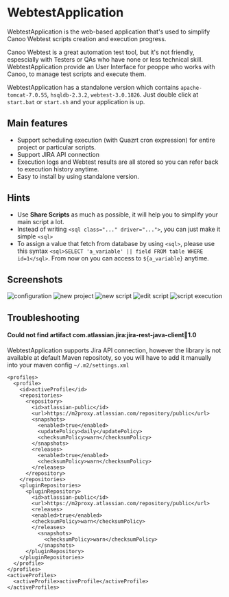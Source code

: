 # WebtestApplication
WebtestApplication is the web-based application that's used to simplify Canoo Webtest scripts creation and execution progress. 

Canoo Webtest is a great automation test tool, but it's not friendly, espescially with Testers or QAs who have none or less technical skill. WebtestApplication provide an User Interface for peoppe who works with Canoo, to manage test scripts and execute them.

WebtestApplication has a standalone version which contains `apache-tomcat-7.0.55`, `hsqldb-2.3.2`, `webtest-3.0.1826`. Just double click at `start.bat` or `start.sh` and your application is up.

## Main features
* Support scheduling execution (with Quazrt cron expression) for entire project or particular scripts.
* Support JIRA API connection
* Execution logs and Webtest results are all stored so you can refer back to execution history anytime.
* Easy to install by using standalone version.

## Hints
* Use **Share Scripts** as much as possible, it will help you to simplify your main script a lot.
* Instead of writing `<sql class="..." driver="...">`, you can just make it simple `<sql>`
* To assign a value that fetch from database by using `<sql>`, please use this syntax `<sql>SELECT 'a_variable' || field FROM table WHERE id=1</sql>`. From now on you can access to `${a_variable}` anytime.

## Screenshots
![configuration](https://raw.githubusercontent.com/pltchuong/WebtestApplication/master/screenshots/1.png)
![new project](https://raw.githubusercontent.com/pltchuong/WebtestApplication/master/screenshots/2.png)
![new script](https://raw.githubusercontent.com/pltchuong/WebtestApplication/master/screenshots/3.png)
![edit script](https://raw.githubusercontent.com/pltchuong/WebtestApplication/master/screenshots/4.png)
![script execution](https://raw.githubusercontent.com/pltchuong/WebtestApplication/master/screenshots/5.png)

## Troubleshooting
#### Could not find artifact com.atlassian.jira:jira-rest-java-client:jar:1.0
WebtestApplication supports Jira API connection, however the library is not available at default Maven repositoty, so you will have to add it manually into your maven config `~/.m2/settings.xml`
```
<profiles>
  <profile>
    <id>activeProfile</id>
    <repositories>
      <repository>
        <id>atlassian-public</id>
        <url>https://m2proxy.atlassian.com/repository/public</url>
        <snapshots>
          <enabled>true</enabled>
          <updatePolicy>daily</updatePolicy>
          <checksumPolicy>warn</checksumPolicy>
        </snapshots>
        <releases>
          <enabled>true</enabled>
          <checksumPolicy>warn</checksumPolicy>
        </releases>
      </repository>
    </repositories>
    <pluginRepositories>
      <pluginRepository>
        <id>atlassian-public</id>
        <url>https://m2proxy.atlassian.com/repository/public</url>
        <releases>
        <enabled>true</enabled>
        <checksumPolicy>warn</checksumPolicy>
        </releases>
          <snapshots>
            <checksumPolicy>warn</checksumPolicy>
          </snapshots>
      </pluginRepository>
    </pluginRepositories>
  </profile>
</profiles>
<activeProfiles>
  <activeProfile>activeProfile</activeProfile>
</activeProfiles>
```
